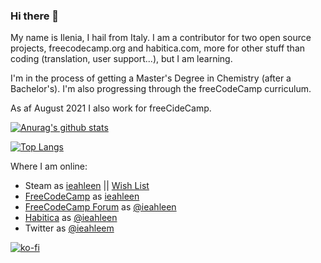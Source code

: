 ### Hi there 👋

My name is Ilenia, I hail from Italy.
I am a contributor for two open source projects, freecodecamp.org and habitica.com, more for other stuff than coding (translation, user support...), but I am learning.

I'm in the process of getting a Master's Degree in Chemistry (after a Bachelor's).
I'm also progressing through the freeCodeCamp curriculum.

As af August 2021 I also work for freeCideCamp.


<!--
**ieahleen/ieahleen** is a ✨ _special_ ✨ repository because its `README.md` (this file) appears on your GitHub profile.

Here are some ideas to get you started:

- 🔭 I’m currently working on ...

- 👯 I’m looking to collaborate on ...
- 🤔 I’m looking for help with ...
- 💬 Ask me about ...
- 📫 How to reach me: ...
- 😄 Pronouns: ...
- ⚡ Fun fact: ...
-->

[![Anurag's github stats](https://github-readme-stats.vercel.app/api?username=ieahleen&show_icons=true)](https://github.com/anuraghazra/github-readme-stats)

[![Top Langs](https://github-readme-stats.vercel.app/api/top-langs/?username=ieahleen)](https://github.com/anuraghazra/github-readme-stats)

Where I am online:
 - Steam as [ieahleen](https://steamcommunity.com/profiles/76561198123312343/) || [Wish List](https://store.steampowered.com/wishlist/profiles/76561198123312343/)
 - [FreeCodeCamp](https://www.freecodecamp.org/) as [ieahleen](https://www.freecodecamp.org/ieahleen)
 - [FreeCodeCamp Forum](https://forum.freecodecamp.org/) as [@ieahleen](https://forum.freecodecamp.org/u/ieahleen/)
 - [Habitica](https://habitica.com/) as [@ieahleen](https://habitica.com/profile/c073342f-4a65-4a13-9ffd-9e7fa5410d6b)
  - Twitter as [@ieahleem](https://twitter.com/ieahleen)

[![ko-fi](https://ko-fi.com/img/githubbutton_sm.svg)](https://ko-fi.com/B0B7AM2E8)
  
